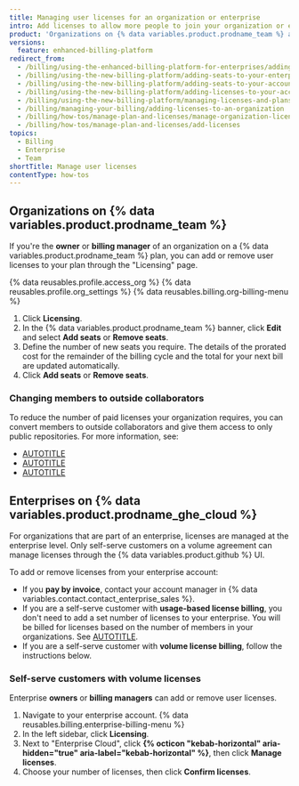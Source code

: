 ```yaml
---
title: Managing user licenses for an organization or enterprise
intro: Add licenses to allow more people to join your organization or enterprise.
product: 'Organizations on {% data variables.product.prodname_team %} and enterprises that use self-serve volume licensing'
versions:
  feature: enhanced-billing-platform
redirect_from:
  - /billing/using-the-enhanced-billing-platform-for-enterprises/adding-seats-to-your-enterprise-account
  - /billing/using-the-new-billing-platform/adding-seats-to-your-enterprise-account
  - /billing/using-the-new-billing-platform/adding-seats-to-your-account
  - /billing/using-the-new-billing-platform/adding-licenses-to-your-account
  - /billing/using-the-new-billing-platform/managing-licenses-and-plans-for-your-account
  - /billing/managing-your-billing/adding-licenses-to-an-organization
  - /billing/how-tos/manage-plan-and-licenses/manage-organization-licenses
  - /billing/how-tos/manage-plan-and-licenses/add-licenses
topics:
  - Billing
  - Enterprise
  - Team
shortTitle: Manage user licenses
contentType: how-tos
---
```


## Organizations on {% data variables.product.prodname_team %}

If you're the **owner** or **billing manager** of an organization on a {% data variables.product.prodname_team %} plan, you can add or remove user licenses to your plan through the "Licensing" page.

{% data reusables.profile.access_org %}
{% data reusables.profile.org_settings %}
{% data reusables.billing.org-billing-menu %}
1. Click **Licensing**.
1. In the {% data variables.product.prodname_team %} banner, click **Edit** and select **Add seats** or **Remove seats**.
1. Define the number of new seats you require. The details of the prorated cost for the remainder of the billing cycle and the total for your next bill are updated automatically.
1. Click **Add seats** or **Remove seats**.

### Changing members to outside collaborators

To reduce the number of paid licenses your organization requires, you can convert members to outside collaborators and give them access to only public repositories. For more information, see:

* [AUTOTITLE](/organizations/managing-membership-in-your-organization/removing-a-member-from-your-organization)
* [AUTOTITLE](/organizations/managing-user-access-to-your-organizations-repositories/managing-outside-collaborators/converting-an-organization-member-to-an-outside-collaborator)
* [AUTOTITLE](/organizations/managing-user-access-to-your-organizations-repositories/managing-repository-roles/managing-an-individuals-access-to-an-organization-repository)

## Enterprises on {% data variables.product.prodname_ghe_cloud %}

For organizations that are part of an enterprise, licenses are managed at the enterprise level. Only self-serve customers on a volume agreement can manage licenses through the {% data variables.product.github %} UI.

To add or remove licenses from your enterprise account:

* If you **pay by invoice**, contact your account manager in {% data variables.contact.contact_enterprise_sales %}.
* If you are a self-serve customer with **usage-based license billing**, you don't need to add a set number of licenses to your enterprise. You will be billed for licenses based on the number of members in your organizations. See [AUTOTITLE](/billing/concepts/enterprise-billing/usage-based-licenses).
* If you are a self-serve customer with **volume license billing**, follow the instructions below.

### Self-serve customers with volume licenses

Enterprise **owners** or **billing managers** can add or remove user licenses.

1. Navigate to your enterprise account.
{% data reusables.billing.enterprise-billing-menu %}
1. In the left sidebar, click **Licensing**.
1. Next to "Enterprise Cloud", click **{% octicon "kebab-horizontal" aria-hidden="true" aria-label="kebab-horizontal" %}**, then click **Manage licenses**.
1. Choose your number of licenses, then click **Confirm licenses**.
